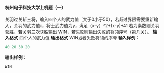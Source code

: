 ####  杭州电子科技大学上机题（一） 
关羽过关斩三将，输入四个人的武力值（大于0小于50），若超过界限需要重新输入，关羽的武力值x，将士武力值为y，满足（x-y）^2+(x-y)+41 若为素数则关羽获胜，若关羽三次获胜输出 WIN，若失败则输出失败的将领序号（第几关）。
**输入格式**
四个人的武力值
**输出格式**
WIN或者失败将领的序号
**输入样例：**
``` c
40 20 30 20
``` 
**输出样例：**
``` c
WIN
```